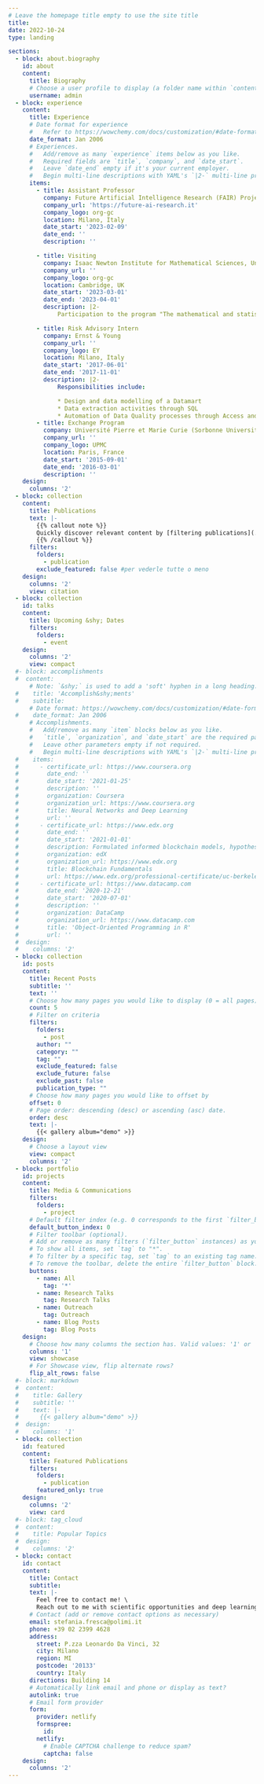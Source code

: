 ```yaml
---
# Leave the homepage title empty to use the site title
title:
date: 2022-10-24
type: landing

sections:
  - block: about.biography
    id: about
    content:
      title: Biography
      # Choose a user profile to display (a folder name within `content/authors/`)
      username: admin
  - block: experience
    content:
      title: Experience
      # Date format for experience
      #   Refer to https://wowchemy.com/docs/customization/#date-format
      date_format: Jan 2006
      # Experiences.
      #   Add/remove as many `experience` items below as you like.
      #   Required fields are `title`, `company`, and `date_start`.
      #   Leave `date_end` empty if it's your current employer.
      #   Begin multi-line descriptions with YAML's `|2-` multi-line prefix.
      items:
        - title: Assistant Professor
          company: Future Artificial Intelligence Research (FAIR) Project
          company_url: 'https://future-ai-research.it'
          company_logo: org-gc
          location: Milano, Italy
          date_start: '2023-02-09'
          date_end: ''
          description: ''

        - title: Visiting
          company: Isaac Newton Institute for Mathematical Sciences, University of Cambridge
          company_url: ''
          company_logo: org-gc
          location: Cambridge, UK
          date_start: '2023-03-01'
          date_end: '2023-04-01'
          description: |2-
              Participation to the program "The mathematical and statistical foundation of future data-driven engineering"

        - title: Risk Advisory Intern
          company: Ernst & Young
          company_url: ''
          company_logo: EY
          location: Milano, Italy
          date_start: '2017-06-01'
          date_end: '2017-11-01'
          description: |2-
              Responsibilities include:

              * Design and data modelling of a Datamart
              * Data extraction activities through SQL
              * Automation of Data Quality processes through Access and VBA
        - title: Exchange Program
          company: Université Pierre et Marie Curie (Sorbonne Universités)
          company_url: ''
          company_logo: UPMC
          location: Paris, France
          date_start: '2015-09-01'
          date_end: '2016-03-01'
          description: ''
    design:
      columns: '2'
  - block: collection
    content:
      title: Publications
      text: |-
        {{% callout note %}}
        Quickly discover relevant content by [filtering publications](./publication/).
        {{% /callout %}}
      filters:
        folders:
          - publication
        exclude_featured: false #per vederle tutte o meno
    design:
      columns: '2'
      view: citation
  - block: collection
    id: talks
    content:
      title: Upcoming &shy; Dates
      filters:
        folders:
          - event
    design:
      columns: '2'
      view: compact
  #- block: accomplishments
  #  content:
      # Note: `&shy;` is used to add a 'soft' hyphen in a long heading.
  #    title: 'Accomplish&shy;ments'
  #    subtitle:
      # Date format: https://wowchemy.com/docs/customization/#date-format
  #    date_format: Jan 2006
      # Accomplishments.
      #   Add/remove as many `item` blocks below as you like.
      #   `title`, `organization`, and `date_start` are the required parameters.
      #   Leave other parameters empty if not required.
      #   Begin multi-line descriptions with YAML's `|2-` multi-line prefix.
  #    items:
  #      - certificate_url: https://www.coursera.org
  #        date_end: ''
  #        date_start: '2021-01-25'
  #        description: ''
  #        organization: Coursera
  #        organization_url: https://www.coursera.org
  #        title: Neural Networks and Deep Learning
  #        url: ''
  #      - certificate_url: https://www.edx.org
  #        date_end: ''
  #        date_start: '2021-01-01'
  #        description: Formulated informed blockchain models, hypotheses, and use cases.
  #        organization: edX
  #        organization_url: https://www.edx.org
  #        title: Blockchain Fundamentals
  #        url: https://www.edx.org/professional-certificate/uc-berkeleyx-blockchain-fundamentals
  #      - certificate_url: https://www.datacamp.com
  #        date_end: '2020-12-21'
  #        date_start: '2020-07-01'
  #        description: ''
  #        organization: DataCamp
  #        organization_url: https://www.datacamp.com
  #        title: 'Object-Oriented Programming in R'
  #        url: ''
  #  design:
  #    columns: '2'
  - block: collection
    id: posts
    content:
      title: Recent Posts
      subtitle: ''
      text: ''
      # Choose how many pages you would like to display (0 = all pages)
      count: 5
      # Filter on criteria
      filters:
        folders:
          - post
        author: ""
        category: ""
        tag: ""
        exclude_featured: false
        exclude_future: false
        exclude_past: false
        publication_type: ""
      # Choose how many pages you would like to offset by
      offset: 0
      # Page order: descending (desc) or ascending (asc) date.
      order: desc
      text: |-
        {{< gallery album="demo" >}}
    design:
      # Choose a layout view
      view: compact
      columns: '2'
  - block: portfolio
    id: projects
    content:
      title: Media & Communications
      filters:
        folders:
          - project
      # Default filter index (e.g. 0 corresponds to the first `filter_button` instance below).
      default_button_index: 0
      # Filter toolbar (optional).
      # Add or remove as many filters (`filter_button` instances) as you like.
      # To show all items, set `tag` to "*".
      # To filter by a specific tag, set `tag` to an existing tag name.
      # To remove the toolbar, delete the entire `filter_button` block.
      buttons:
        - name: All
          tag: '*'
        - name: Research Talks
          tag: Research Talks
        - name: Outreach
          tag: Outreach
        - name: Blog Posts
          tag: Blog Posts
    design:
      # Choose how many columns the section has. Valid values: '1' or '2'.
      columns: '1'
      view: showcase
      # For Showcase view, flip alternate rows?
      flip_alt_rows: false
  #- block: markdown
  #  content:
  #    title: Gallery
  #    subtitle: ''
  #    text: |-
  #      {{< gallery album="demo" >}}
  #  design:
  #    columns: '1'
  - block: collection
    id: featured
    content:
      title: Featured Publications
      filters:
        folders:
          - publication
        featured_only: true
    design:
      columns: '2'
      view: card
  #- block: tag_cloud
  #  content:
  #    title: Popular Topics
  #  design:
  #    columns: '2'
  - block: contact
    id: contact
    content:
      title: Contact
      subtitle:
      text: |-
        Feel free to contact me! \
        Reach out to me with scientific opportunities and deep learning projects.
      # Contact (add or remove contact options as necessary)
      email: stefania.fresca@polimi.it
      phone: +39 02 2399 4628
      address:
        street: P.zza Leonardo Da Vinci, 32
        city: Milano
        region: MI
        postcode: '20133'
        country: Italy
      directions: Building 14
      # Automatically link email and phone or display as text?
      autolink: true
      # Email form provider
      form:
        provider: netlify
        formspree:
          id:
        netlify:
          # Enable CAPTCHA challenge to reduce spam?
          captcha: false
    design:
      columns: '2'
---
```


